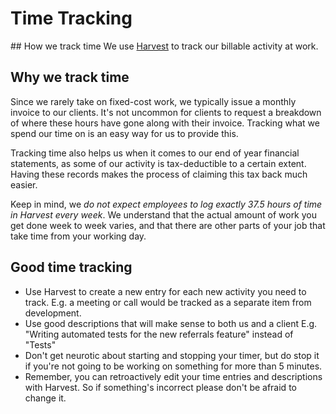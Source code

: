 # Time Tracking

## How we track time
We use [Harvest](https://www.getharvest.com/) to track our billable activity at work.

## Why we track time
Since we rarely take on fixed-cost work, we typically issue a monthly invoice to our clients. It's not uncommon for clients to request a breakdown of where these hours have gone along with their invoice. Tracking what we spend our time on is an easy way for us to provide this.

Tracking time also helps us when it comes to our end of year financial statements, as some of our activity is tax-deductible to a certain extent. Having these records makes the process of claiming this tax back much easier.

Keep in mind, we *do not expect employees to log exactly 37.5 hours of time in Harvest every week*. We understand that the actual amount of work you get done week to week varies, and that there are other parts of your job that take time from your working day.

## Good time tracking
- Use Harvest to create a new entry for each new activity you need to track. E.g. a meeting or call would be tracked as a separate item from development. 
- Use good descriptions that will make sense to both us and a client E.g. "Writing automated tests for the new referrals feature" instead of "Tests"
- Don't get neurotic about starting and stopping your timer, but do stop it if you're not going to be working on something for more than 5 minutes.
- Remember, you can retroactively edit your time entries and descriptions with Harvest. So if something's incorrect please don't be afraid to change it.
